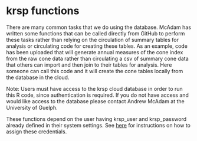 # krsp functions
There are many common tasks that we do using the database.  McAdam has written some functions that can be called directly from GitHub to perform these tasks rather than relying on the circulation of summary tables for analysis or circulating code for creating these tables.  As an example, code has been uploaded that will generate annual measures of the cone index from the raw cone data rather than circulating a csv of summary cone data that others can import and then join to their tables for analysis.  Here someone can call this code and it will create the cone tables locally from the database in the cloud.

Note: Users must have access to the krsp cloud database in order to run this R code, since authentication is required.  If you do not have access and would like access to the database please contact Andrew McAdam at the University of Guelph.

These functions depend on the user having krsp_user and krsp_password already defined in their system settings.  See [here](https://github.com/KluaneRedSquirrelProject/Using-the-KRSP-Cloud-Database/blob/master/Connecting%20to%20KRSP.md) for instructions on how to assign these credentials.
